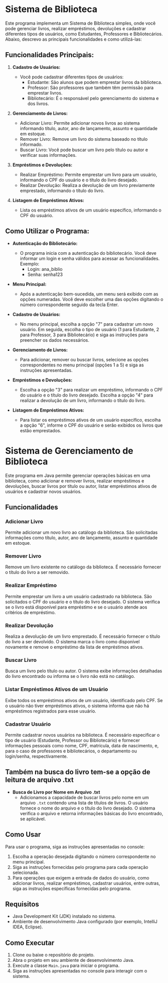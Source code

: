 # Sistema de Biblioteca

Este programa implementa um Sistema de Biblioteca simples, onde você pode gerenciar livros, realizar empréstimos, devoluções e cadastrar diferentes tipos de usuários, como Estudantes, Professores e Bibliotecários. Abaixo, descrevo as principais funcionalidades e como utilizá-las:

## Funcionalidades Principais:

1. **Cadastro de Usuários:**
    - Você pode cadastrar diferentes tipos de usuários:
        - Estudante: São alunos que podem emprestar livros da biblioteca.
        - Professor: São professores que também têm permissão para emprestar livros.
        - Bibliotecário: É o responsável pelo gerenciamento do sistema e dos livros.

2. **Gerenciamento de Livros:**
    - Adicionar Livro: Permite adicionar novos livros ao sistema informando título, autor, ano de lançamento, assunto e quantidade em estoque.
    - Remover Livro: Remove um livro do sistema baseado no título informado.
    - Buscar Livro: Você pode buscar um livro pelo título ou autor e verificar suas informações.

3. **Empréstimos e Devoluções:**
    - Realizar Empréstimo: Permite emprestar um livro para um usuário, informando o CPF do usuário e o título do livro desejado.
    - Realizar Devolução: Realiza a devolução de um livro previamente emprestado, informando o título do livro.

4. **Listagem de Empréstimos Ativos:**
    - Lista os empréstimos ativos de um usuário específico, informando o CPF do usuário.

## Como Utilizar o Programa:

- **Autenticação do Bibliotecário:**
    - O programa inicia com a autenticação do bibliotecário. Você deve informar um login e senha válidos para acessar as funcionalidades. Exemplo:
        - Login: ana_biblio
        - Senha: senha123

- **Menu Principal:**
    - Após a autenticação bem-sucedida, um menu será exibido com as opções numeradas. Você deve escolher uma das opções digitando o número correspondente seguido da tecla Enter.

- **Cadastro de Usuários:**
    - No menu principal, escolha a opção "7" para cadastrar um novo usuário. Em seguida, escolha o tipo de usuário (1 para Estudante, 2 para Professor, 3 para Bibliotecário) e siga as instruções para preencher os dados necessários.

- **Gerenciamento de Livros:**
    - Para adicionar, remover ou buscar livros, selecione as opções correspondentes no menu principal (opções 1 a 5) e siga as instruções apresentadas.

- **Empréstimos e Devoluções:**
    - Escolha a opção "3" para realizar um empréstimo, informando o CPF do usuário e o título do livro desejado. Escolha a opção "4" para realizar a devolução de um livro, informando o título do livro.

- **Listagem de Empréstimos Ativos:**
    - Para listar os empréstimos ativos de um usuário específico, escolha a opção "6", informe o CPF do usuário e serão exibidos os livros que estão emprestados.

# Sistema de Gerenciamento de Biblioteca

Este programa em Java permite gerenciar operações básicas em uma biblioteca, como adicionar e remover livros, realizar empréstimos e devoluções, buscar livros por título ou autor, listar empréstimos ativos de usuários e cadastrar novos usuários.

## Funcionalidades

### Adicionar Livro

Permite adicionar um novo livro ao catálogo da biblioteca. São solicitadas informações como título, autor, ano de lançamento, assunto e quantidade em estoque.

### Remover Livro

Remove um livro existente no catálogo da biblioteca. É necessário fornecer o título do livro a ser removido.

### Realizar Empréstimo

Permite emprestar um livro a um usuário cadastrado na biblioteca. São solicitados o CPF do usuário e o título do livro desejado. O sistema verifica se o livro está disponível para empréstimo e se o usuário atende aos critérios de empréstimo.

### Realizar Devolução

Realiza a devolução de um livro emprestado. É necessário fornecer o título do livro a ser devolvido. O sistema marca o livro como disponível novamente e remove o empréstimo da lista de empréstimos ativos.

### Buscar Livro

Busca um livro pelo título ou autor. O sistema exibe informações detalhadas do livro encontrado ou informa se o livro não está no catálogo.

### Listar Empréstimos Ativos de um Usuário

Exibe todos os empréstimos ativos de um usuário, identificado pelo CPF. Se o usuário não tiver empréstimos ativos, o sistema informa que não há empréstimos registrados para esse usuário.

### Cadastrar Usuário

Permite cadastrar novos usuários na biblioteca. É necessário especificar o tipo de usuário (Estudante, Professor ou Bibliotecário) e fornecer informações pessoais como nome, CPF, matrícula, data de nascimento, e, para o caso de professores e bibliotecários, o departamento ou login/senha, respectivamente.

## Também na busca do livro tem-se a opção de leitura de arquivo .txt

- **Busca de Livro por Nome em Arquivo .txt**
    - Adicionamos a capacidade de buscar livros pelo nome em um arquivo `.txt` contendo uma lista de títulos de livros. O usuário fornece o nome do arquivo e o título do livro desejado. O sistema verifica o arquivo e retorna informações básicas do livro encontrado, se aplicável.

## Como Usar

Para usar o programa, siga as instruções apresentadas no console:

1. Escolha a operação desejada digitando o número correspondente no menu principal.
2. Siga as instruções fornecidas pelo programa para cada operação selecionada.
3. Para operações que exigem a entrada de dados do usuário, como adicionar livros, realizar empréstimos, cadastrar usuários, entre outras, siga as instruções específicas fornecidas pelo programa.

## Requisitos

- Java Development Kit (JDK) instalado no sistema.
- Ambiente de desenvolvimento Java configurado (por exemplo, IntelliJ IDEA, Eclipse).

## Como Executar

1. Clone ou baixe o repositório do projeto.
2. Abra o projeto em seu ambiente de desenvolvimento Java.
3. Execute a classe `Main.java` para iniciar o programa.
4. Siga as instruções apresentadas no console para interagir com o sistema.


